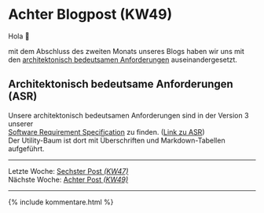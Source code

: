 # Achter Blogpost (KW49)

Hola 🍍  

mit dem Abschluss des zweiten Monats unseres Blogs haben wir uns mit   
den [architektonisch bedeutsamen Anforderungen](#architektonisch-bedeutsame-anforderungen-asr) auseinandergesetzt.  

## Architektonisch bedeutsame Anforderungen (ASR)

Unsere architektonisch bedeutsamen Anforderungen sind in der Version 3 unserer  
[Software Requirement Specification](SRS/v3_w8/SoftwareRequirementsSpecification.md) zu finden. ([Link zu ASR](SRS/v3_w8/architect_signi_req.md))  
Der Utility-Baum ist dort mit Überschriften und Markdown-Tabellen aufgeführt.


---  
Letzte Woche: [Sechster Post _(KW47)_](06_Implementation.md)  
Nächste Woche: [Achter Post _(KW49)_]()

---

{% include kommentare.html %}
